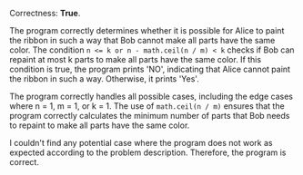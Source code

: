 Correctness: **True**.

The program correctly determines whether it is possible for Alice to paint the ribbon in such a way that Bob cannot make all parts have the same color. The condition `n <= k or n - math.ceil(n / m) < k` checks if Bob can repaint at most k parts to make all parts have the same color. If this condition is true, the program prints 'NO', indicating that Alice cannot paint the ribbon in such a way. Otherwise, it prints 'Yes'.

The program correctly handles all possible cases, including the edge cases where n = 1, m = 1, or k = 1. The use of `math.ceil(n / m)` ensures that the program correctly calculates the minimum number of parts that Bob needs to repaint to make all parts have the same color.

I couldn't find any potential case where the program does not work as expected according to the problem description. Therefore, the program is correct.